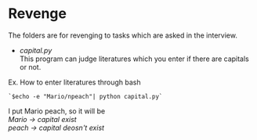 # Revenge
  
  The folders are for revenging to tasks which are asked in the interview.

  * *capital.py*  
  This program can judge literatures which you enter if there are capitals or not. 
  
  Ex. How to enter literatures through bash  
  
    `$echo -e "Mario/npeach"| python capital.py`
 
  I put Mario peach, so it will be   
 *Mario → capital exist   
  peach → capital deosn't exist*
